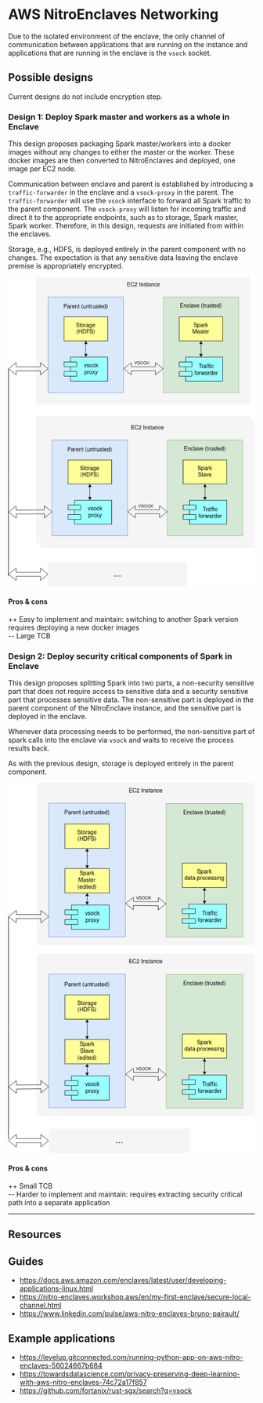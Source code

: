 # AWS NitroEnclaves Networking

Due to the isolated environment of the enclave, the only channel of communication between applications that are running on the instance and applications that are running in the enclave is the `vsock` socket.


## Possible designs

Current designs do not include encryption step.

### Design 1: Deploy Spark master and workers as a whole in Enclave

This design proposes packaging Spark master/workers into a docker images without any changes to either the master or the worker. These docker images are then converted to NitroEnclaves and deployed, one image per EC2 node.

Communication between enclave and parent is established by introducing a `traffic-forwarder` in the enclave and a `vsock-proxy` in the parent. The `traffic-forwarder` will use the `vsock` interface to forward all Spark traffic to the parent component. The `vsock-proxy` will listen for incoming traffic and direct it to the appropriate endpoints, such as to storage, Spark master, Spark worker. Therefore, in this design, requests are initiated from within the enclaves.

Storage, e.g., HDFS, is deployed entirely in the parent component with no changes. The expectation is that any sensitive data leaving the enclave premise is appropriately encrypted.


![Design 1](./figures/SparkNitro-Design1.jpg)

#### Pros & cons

++ Easy to implement and maintain: switching to another Spark version requires deploying a new docker images  
-- Large TCB

### Design 2: Deploy security critical components of Spark in Enclave

This design proposes splitting Spark into two parts, a non-security sensitive part that does not require access to sensitive data and a security sensitive part that processes sensitive data. The non-sensitive part is deployed in the parent component of the NitroEnclave instance, and the sensitive part is deployed in the enclave.

Whenever data processing needs to be performed, the non-sensitive part of spark calls into the enclave via `vsock` and waits to receive the process results back.

As with the previous design, storage is deployed entirely in the parent component.

![Design 2](./figures/SparkNitro-Design2.jpg)

#### Pros & cons

++ Small TCB  
-- Harder to implement and maintain: requires extracting security critical path into a separate application  

---

## Resources

## Guides
- https://docs.aws.amazon.com/enclaves/latest/user/developing-applications-linux.html
- https://nitro-enclaves.workshop.aws/en/my-first-enclave/secure-local-channel.html
- https://www.linkedin.com/pulse/aws-nitro-enclaves-bruno-pairault/

## Example applications

- https://levelup.gitconnected.com/running-python-app-on-aws-nitro-enclaves-56024667b684
- https://towardsdatascience.com/privacy-preserving-deep-learning-with-aws-nitro-enclaves-74c72a17f857
- https://github.com/fortanix/rust-sgx/search?q=vsock
